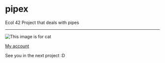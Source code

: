 # pipex

Ecol 42 Project that deals with pipes 

--- 

![This image is for cat](https://media.istockphoto.com/id/1396125163/vector/42-number-forty-two-icon-with-long-shadow-on-textured-yellow-background.jpg?s=612x612&w=0&k=20&c=IbF6rwwwDWgsybrhFFZ0ZagRQ1gbJtiuiSWsbT9-NPU=)

[My account ](https://github.com/falhaimouni)

See you in the next project :D
